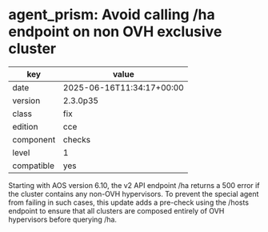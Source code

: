 [//]: # (werk v2)
# agent_prism: Avoid calling /ha endpoint on non OVH exclusive cluster

key        | value
---------- | ---
date       | 2025-06-16T11:34:17+00:00
version    | 2.3.0p35
class      | fix
edition    | cce
component  | checks
level      | 1
compatible | yes


Starting with AOS version 6.10, the v2 API endpoint /ha returns a 500 error if the cluster contains any non-OVH hypervisors. To prevent the special agent from failing in such cases, this update adds a pre-check using the /hosts endpoint to ensure that all clusters are composed entirely of OVH hypervisors before querying /ha.

